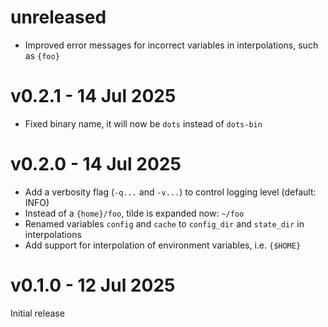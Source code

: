 # unreleased

- Improved error messages for incorrect variables in interpolations, such as `{foo}`

# v0.2.1 - 14 Jul 2025

- Fixed binary name, it will now be `dots` instead of `dots-bin`

# v0.2.0 - 14 Jul 2025

- Add a verbosity flag (`-q...` and `-v...`) to control logging level (default: INFO)
- Instead of a `{home}/foo`, tilde is expanded now: `~/foo`
- Renamed variables `config` and `cache` to `config_dir` and `state_dir` in interpolations
- Add support for interpolation of environment variables, i.e. `{$HOME}`

# v0.1.0 - 12 Jul 2025

Initial release
